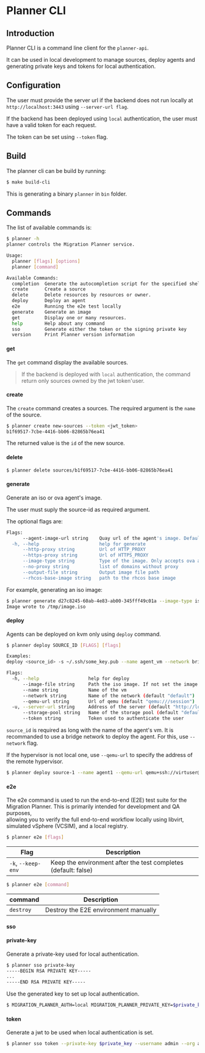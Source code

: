 # Planner CLI

## Introduction

Planner CLI is a command line client for the `planner-api`. 

It can be used in local development to manage sources, deploy agents and generating private keys and tokens for local authentication.

## Configuration

The user must provide the server url if the backend does not run locally at `http://localhost:3443` using `--server-url flag`.

If the backend has been deployed using `local` authentication, the user must have a valid token for each request.

The token can be set using `--token` flag.


## Build

The planner cli can be build by running:
```bash
$ make build-cli
```

This is generating a binary `planner` in `bin` folder.

## Commands

The list of available commands is:
```bash
$ planner -h
planner controls the Migration Planner service.

Usage:
  planner [flags] [options]
  planner [command]

Available Commands:
  completion  Generate the autocompletion script for the specified shell
  create      Create a source
  delete      Delete resources by resources or owner.
  deploy      Deploy an agent
  e2e         Running the e2e test locally
  generate    Generate an image
  get         Display one or many resources.
  help        Help about any command
  sso         Generate either the token or the signing private key
  version     Print Planner version information
```

#### get
The `get` command display the available sources.
> If the backend is deployed with `local` authentication, the command return only sources owned by the jwt token'user.


#### create

The `create` command creates a sources. 
The required argument is the `name` of the source. 
```bash
$ planner create new-sources --token <jwt_token>
b1f69517-7cbe-4416-bb06-82865b76ea41
```

The returned value is the `id` of the new source.

#### delete

```bash
$ planner delete sources/b1f69517-7cbe-4416-bb06-82865b76ea41
```

#### generate

Generate an iso or ova agent's image.

The user must suply the source-id as required argument. 

The optional flags are:
```bash
Flags:
      --agent-image-url string    Quay url of the agent's image. Defaults to quay.io/kubev2v/migration-planner-agent:latest (default "quay.io/kubev2v/migration-planner-agent:latest")
  -h, --help                      help for generate
      --http-proxy string         Url of HTTP_PROXY
      --https-proxy string        Url of HTTPS_PROXY
      --image-type string         Type of the image. Only accepts ova and iso (default "ova")
      --no-proxy string           list of domains without proxy
      --output-file string        Output image file path
      --rhcos-base-image string   path to the rhcos base image
```

For example, generating an iso image:
```bash
$ planner generate d27c8245-60ab-4e83-ab00-345fff49c01a --image-type iso --output-file /tmp/image.iso
Image wrote to /tmp/image.iso
```

#### deploy

Agents can be deployed on kvm only using `deploy` command.
```bash
$ planner deploy SOURCE_ID [FLAGS] [flags]

Examples:
deploy <source_id> -s ~/.ssh/some_key.pub --name agent_vm --network bridge

Flags:
  -h, --help                  help for deploy
      --image-file string     Path the iso image. If not set the image will be generated with default values.
      --name string           Name of the vm
      --network string        Name of the network (default "default")
      --qemu-url string       Url of qemu (default "qemu:///session")
  -u, --server-url string     Address of the server (default "http://localhost:3443")
      --storage-pool string   Name of the storage pool (default "default")
      --token string          Token used to authenticate the user
```

`source_id` is required as long with the name of the agent's vm. 
It is recommanded to use a bridge network to deploy the agent. For this, use `--network` flag.

If the hypervisor is not local one, use `--qemu-url` to specify the address of the remote hypervisor.
```bash
$ planner deploy source-1 --name agent1 --qemu-url qemu+ssh://virtuser@remote-host
```

#### e2e

The e2e command is used to run the end-to-end (E2E) test suite for the Migration Planner. This is primarily intended for development and QA purposes,  
allowing you to verify the full end-to-end workflow locally using libvirt, simulated vSphere (VCSIM), and a local registry.

```bash
$ planner e2e [flags]
```
| Flag                                                                                      | Description                                                       |
|-------------------------------------------------------------------------------------------|-------------------------------------------------------------------|
| `-k`, `--keep-env`                                                                        | Keep the environment after the test completes (default: false)    |                                           |

```bash
$ planner e2e [command]
```
| command                                                                          | Description                             |
|----------------------------------------------------------------------------------|-----------------------------------------|
| `destroy`                                                                        | Destroy the E2E environment manually    |                                         

#### sso

#### private-key

Generate a private-key used for local authentication.
```bash
$ planner sso private-key
-----BEGIN RSA PRIVATE KEY-----
...
-----END RSA PRIVATE KEY-----
```

Use the generated key to set up local authentication.
```bash
$ MIGRATION_PLANNER_AUTH=local MIGRATION_PLANNER_PRIVATE_KEY=$private_key make run
```

#### token

Generate a jwt to be used when local authentication is set.

```bash
$ planner sso token --private-key $private_key --username admin --org admin
```